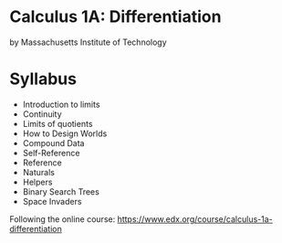 # Calculus 1A: Differentiation
by Massachusetts Institute of Technology

# Syllabus
- Introduction to limits
- Continuity
- Limits of quotients
- How to Design Worlds
- Compound Data
- Self-Reference
- Reference
- Naturals
- Helpers
- Binary Search Trees
- Space Invaders

Following the online course:
https://www.edx.org/course/calculus-1a-differentiation
